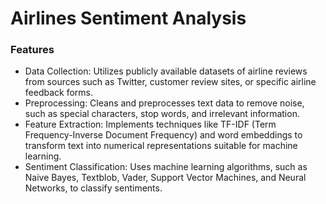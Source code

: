 # Airlines Sentiment Analysis

### Features
- Data Collection: Utilizes publicly available datasets of airline reviews from sources such as Twitter, customer review sites, or specific airline feedback forms.
- Preprocessing: Cleans and preprocesses text data to remove noise, such as special characters, stop words, and irrelevant information.
- Feature Extraction: Implements techniques like TF-IDF (Term Frequency-Inverse Document Frequency) and word embeddings to transform text into numerical representations suitable for machine learning.
- Sentiment Classification: Uses machine learning algorithms, such as Naive Bayes, Textblob, Vader,  Support Vector Machines, and Neural Networks, to classify sentiments.

